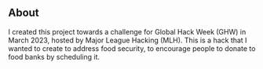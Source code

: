 ## About ##
I created this project towards a challenge for Global Hack Week (GHW) in March 2023, hosted by Major League Hacking (MLH).  This is a hack that I wanted to create to address food security, to encourage people to donate to food banks by scheduling it.